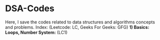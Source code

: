 # DSA-Codes
Here, I save the codes related to data structures and algorithms concepts and problems.
Index:  (Leetcode: LC, Geeks For Geeks: GFG)
**1) Basics: Loops, Number System:**
  (LC1)